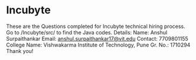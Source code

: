 # Incubyte
These are the Questions completed for Incubyte technical hiring process. 
Go to /Incubyte/src/ to find the Java codes.
Details:
Name: Anshul Surpaithankar
Email: anshul.surpaithankar17@vit.edu
Contact: 7709801155
College Name: Vishwakarma Institute of Technology, Pune
Gr. No.: 1710294
Thank you!
